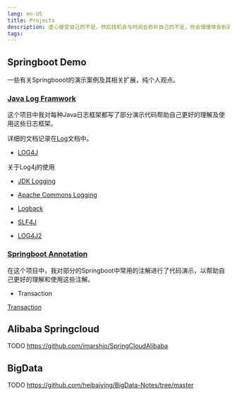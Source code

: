 ```yaml
---
lang: en-US
title: Projects
description: 虚心接受自己的不足，然后找机会与时间去弥补自己的不足，你会慢慢体会到高处不胜寒的感觉。
tags: 
---
```


## Springboot Demo

一些有关Springbooot的演示案例及其相关扩展，纯个人观点。

### [Java Log Framwork](https://github.com/imarshio/springboot-demo/tree/main/demo-log)

这个项目中我对每种Java日志框架都写了部分演示代码帮助自己更好的理解及使用这些日志框架。

详细的文档记录在[Log](./springboot-demo/log/log.md)文档中。

- [LOG4J](https://github.com/imarshio/springboot-demo/tree/main/demo-log/demo-log4j)

关于Log4j的使用

- [JDK Logging](https://github.com/imarshio/springboot-demo/tree/main/demo-log/demo-jdk-logging)

- [Apache Commons Logging](https://github.com/imarshio/springboot-demo/tree/main/demo-log/demo-commons-logging)

- [Logback](https://github.com/imarshio/springboot-demo/tree/main/demo-log/demo-logback)

- [SLF4J](https://github.com/imarshio/springboot-demo/tree/main/demo-log/demo-slf4j)

- [LOG4J2](https://github.com/imarshio/springboot-demo/tree/main/demo-log/demo-log4j2)

### [Springboot Annotation](https://github.com/imarshio/springboot-demo/tree/main/demo-annotation)

在这个项目中，我对部分的Springboot中常用的注解进行了代码演示，以帮助自己更好的理解和使用这些注解。

- Transaction

[Transaction](./springboot-demo/annotation/transaction.md)

## Alibaba Springcloud

TODO <https://github.com/imarshio/SpringCloudAlibaba>

## BigData

TODO <https://github.com/heibaiying/BigData-Notes/tree/master>
